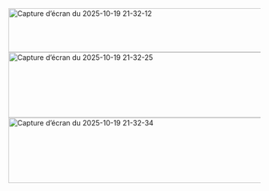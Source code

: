 <img width="835" height="88" alt="Capture d’écran du 2025-10-19 21-32-12" src="https://github.com/user-attachments/assets/a2c46321-b037-40d2-b053-c05898b458b3" />
<img width="835" height="131" alt="Capture d’écran du 2025-10-19 21-32-25" src="https://github.com/user-attachments/assets/6bf388e9-1ebf-4a8f-b011-acde58a42ecf" />

<img width="835" height="131" alt="Capture d’écran du 2025-10-19 21-32-34" src="https://github.com/user-attachments/assets/af31e298-fa9c-4f54-bd52-9366e5fa3750" />
